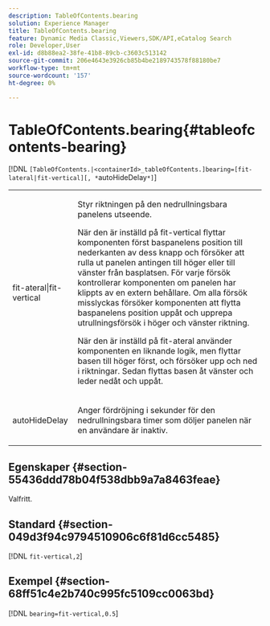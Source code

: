 ```yaml
---
description: TableOfContents.bearing
solution: Experience Manager
title: TableOfContents.bearing
feature: Dynamic Media Classic,Viewers,SDK/API,eCatalog Search
role: Developer,User
exl-id: d8b88ea2-38fe-41b8-89cb-c3603c513142
source-git-commit: 206e4643e3926cb85b4be2189743578f88180be7
workflow-type: tm+mt
source-wordcount: '157'
ht-degree: 0%

---
```


# TableOfContents.bearing{#tableofcontents-bearing}

[!DNL `[TableOfContents.|<containerId>_tableOfContents.]bearing=[fit-lateral|fit-vertical][, *`autoHideDelay`*]`]

<table id="table_5151E6EA076C4AAD8D952A09E1F17C44"> 
 <tbody> 
  <tr> 
   <td> <p> <span class="codeph"> fit-ateral|fit-vertical</span> </p> </td> 
   <td> <p> Styr riktningen på den nedrullningsbara panelens utseende. </p> <p>När den är inställd på <span class="codeph"> fit-vertical</span> flyttar komponenten först baspanelens position till nederkanten av dess knapp och försöker att rulla ut panelen antingen till höger eller till vänster från basplatsen. För varje försök kontrollerar komponenten om panelen har klippts av en extern behållare. Om alla försök misslyckas försöker komponenten att flytta baspanelens position uppåt och upprepa utrullningsförsök i höger och vänster riktning. </p> <p>När den är inställd på <span class="codeph"> fit-ateral</span> använder komponenten en liknande logik, men flyttar basen till höger först, och försöker upp och ned i riktningar. Sedan flyttas basen åt vänster och leder nedåt och uppåt. </p> </td> 
  </tr> 
  <tr> 
   <td> <p> <span class="codeph"><span class="varname"> autoHideDelay</span></span> </p> </td> 
   <td> <p> Anger fördröjning i sekunder för den nedrullningsbara timer som döljer panelen när en användare är inaktiv. </p> </td> 
  </tr> 
 </tbody> 
</table>

## Egenskaper {#section-55436ddd78b04f538dbb9a7a8463feae}

Valfritt.

## Standard {#section-049d3f94c9794510906c6f81d6cc5485}

[!DNL `fit-vertical,2`]

## Exempel {#section-68ff51c4e2b740c995fc5109cc0063bd}

[!DNL `bearing=fit-vertical,0.5`]
